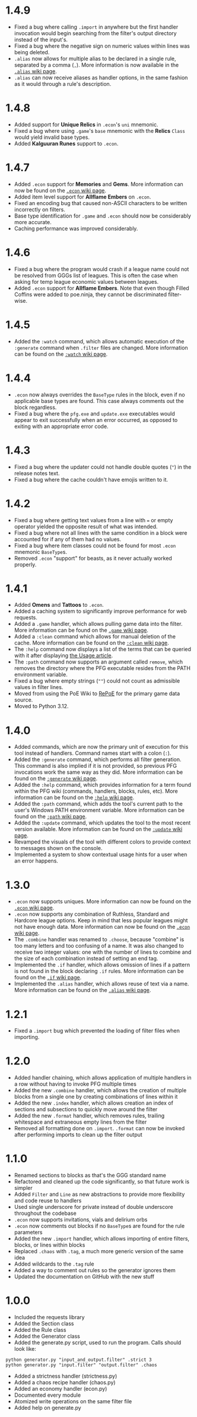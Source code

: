 # 1.4.9
* Fixed a bug where calling `.import` in anywhere but the first handler invocation would begin searching from the filter's output directory instead of the input's.
* Fixed a bug where the negative sign on numeric values within lines was being deleted.
* `.alias` now allows for multiple alias to be declared in a single rule, separated by a comma (`,`). More information is now available in the [`.alias` wiki page](https://github.com/ajoscram/PoE-Filter-Generator/wiki/.alias).
* `.alias` can now receive aliases as handler options, in the same fashion as it would through a rule's description.

# 1.4.8
* Added support for **Unique Relics** in `.econ`'s `uni` mnemonic.
* Fixed a bug where using `.game`'s `base` mnemonic with the **Relics** `Class` would yield invalid base types.
* Added **Kalguuran Runes** support to `.econ`.

# 1.4.7
* Added `.econ` support for **Memories** and **Gems**. More information can now be found on the [`.econ` wiki page](https://github.com/ajoscram/PoE-Filter-Generator/wiki/.econ).
* Added item level support for **Allflame Embers** on `.econ`.
* Fixed an encoding bug that caused non-ASCII characters to be written incorrectly on filters.
* Base type identification for `.game` and `.econ` should now be considerably more accurate.
* Caching performance was improved considerably.

# 1.4.6
* Fixed a bug where the program would crash if a league name could not be resolved from GGGs list of leagues. This is often the case when asking for temp league economic values between leagues.
* Added `.econ` support for **Allflame Embers**. Note that even though Filled Coffins were added to poe.ninja, they cannot be discriminated filter-wise.

# 1.4.5
* Added the `:watch` command, which allows automatic execution of the `:generate` command when `.filter` files are changed. More information can be found on the [`:watch` wiki page](https://github.com/ajoscram/PoE-Filter-Generator/wiki/:watch).

# 1.4.4
* `.econ` now always overrides the `BaseType` rules in the block, even if no applicable base types are found. This case always comments out the block regardless.
* Fixed a bug where the `pfg.exe` and `update.exe` executables would appear to exit successfully when an error occurred, as opposed to exiting with an appropriate error code.  

# 1.4.3
* Fixed a bug where the updater could not handle double quotes (`"`) in the release notes text.
* Fixed a bug where the cache couldn't have emojis written to it.

# 1.4.2
* Fixed a bug where getting text values from a line with `=` or empty operator yielded the opposite result of what was intended.
* Fixed a bug where not all lines with the same condition in a block were accounted for if any of them had no values.
* Fixed a bug where item classes could not be found for most `.econ` mnemonic `BaseType`s.
* Removed `.econ` "support" for beasts, as it never actually worked properly.

# 1.4.1
* Added **Omens** and **Tattoos** to `.econ`.
* Added a caching system to significantly improve performance for web requests.
* Added a `.game` handler, which allows pulling game data into the filter. More information can be found on the [`.game` wiki page](https://github.com/ajoscram/PoE-Filter-Generator/wiki/.game).
* Added a `:clean` command which allows for manual deletion of the cache. More information can be found on the [`:clean` wiki page](https://github.com/ajoscram/PoE-Filter-Generator/wiki/:clean).
* The `:help` command now displays a list of the terms that can be queried with it after displaying [the Usage article](https://github.com/ajoscram/PoE-Filter-Generator/wiki/Usage).
* The `:path` command now supports an argument called `remove`, which removes the directory where the PFG executable resides from the PATH environment variable.
* Fixed a bug where empty strings (`""`) could not count as admissible values in filter lines.
* Moved from using the PoE Wiki to [RePoE](https://lvlvllvlvllvlvl.github.io/RePoE) for the primary game data source.
* Moved to Python 3.12.

# 1.4.0
* Added commands, which are now the primary unit of execution for this tool instead of handlers. Command names start with a colon (`:`).
* Added the `:generate` command, which performs all filter generation. This command is also implied if it is not provided, so previous PFG invocations work the same way as they did. More information can be found on the [`:generate` wiki page](https://github.com/ajoscram/PoE-Filter-Generator/wiki/:generate).
* Added the `:help` command, which provides information for a term found within the PFG wiki (commands, handlers, blocks, rules, etc). More information can be found on the [`:help` wiki page](https://github.com/ajoscram/PoE-Filter-Generator/wiki/:help).
* Added the `:path` command, which adds the tool's current path to the user's Windows PATH environment variable. More information can be found on the [`:path` wiki page](https://github.com/ajoscram/PoE-Filter-Generator/wiki/:path).
* Added the `:update` command, which updates the tool to the most recent version available. More information can be found on the [`:update` wiki page](https://github.com/ajoscram/PoE-Filter-Generator/wiki/:update).
* Revamped the visuals of the tool with different colors to provide context to messages shown on the console.
* Implemented a system to show contextual usage hints for a user when an error happens.

# 1.3.0
* `.econ` now supports uniques. More information can now be found on the [`.econ` wiki page](https://github.com/ajoscram/PoE-Filter-Generator/wiki/.econ).
* `.econ` now supports any combination of Ruthless, Standard and Hardcore league options. Keep in mind that less popular leagues might not have enough data. More information can now be found on the [`.econ` wiki page](https://github.com/ajoscram/PoE-Filter-Generator/wiki/.econ).
* The `.combine` handler was renamed to `.choose`, because "combine" is too many letters and too confusing of a name. It was also changed to receive two integer values: one with the number of lines to combine and the size of each combination instead of setting an end tag.
* Implemented the `.if` handler, which allows omission of lines if a pattern is not found in the block declaring `.if` rules. More information can be found on the [`.if` wiki page](https://github.com/ajoscram/PoE-Filter-Generator/wiki/.if).
* Implemented the `.alias` handler, which allows reuse of text via a name. More information can be found on the [`.alias` wiki page](https://github.com/ajoscram/PoE-Filter-Generator/wiki/.alias).

# 1.2.1
* Fixed a `.import` bug which prevented the loading of filter files when importing.

# 1.2.0
* Added handler chaining, which allows application of multiple handlers in a row without having to invoke PFG multiple times
* Added the new `.combine` handler, which allows the creation of multiple blocks from a single one by creating combinations of lines within it
* Added the new `.index` handler, which allows creation an index of sections and subsections to quickly move around the filter
* Added the new `.format` handler, which removes rules, trailing whitespace and extraneous empty lines from the filter
* Removed all formatting done on `.import`. `.format` can now be invoked after performing imports to clean up the filter output

# 1.1.0
* Renamed sections to blocks as that's the GGG standard name
* Refactored and cleaned up the code significantly, so that future work is simpler
* Added `Filter` and `Line` as new abstractions to provide more flexibility and code reuse to handlers
* Used single underscore for private instead of double underscore throughout the codebase
* `.econ` now supports invitations, vials and delirium orbs
* `.econ` now comments out blocks if no `BaseType`s are found for the rule parameters
* Added the new `.import` handler, which allows importing of entire filters, blocks, or lines within blocks
* Replaced `.chaos` with `.tag`, a much more generic version of the same idea
* Added wildcards to the `.tag` rule
* Added a way to comment out rules so the generator ignores them
* Updated the documentation on GitHub with the new stuff

# 1.0.0
* Included the requests library
* Added the Section class
* Added the Rule class
* Added the Generator class
* Added the generate.py script, used to run the program. Calls should look like:
```        
python generator.py "input_and_output.filter" .strict 3
python generator.py "input.filter" "output.filter" .chaos
```
* Added a strictness handler (strictness.py)
* Added a chaos recipe handler (chaos.py)
* Added an economy handler (econ.py)
* Documented every module
* Atomized write operations on the same filter file
* Added help on generate.py